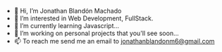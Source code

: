 - 👋 Hi, I’m Jonathan Blandón Machado
- 👀 I’m interested in Web Development, FullStack.
- 🌱 I’m currently learning Javascript...
- 💞️ I’m working on personal projects that you'll see soon...
- 📫 To reach me send me an email to jonathanblandonm6@gmail.com

<!---
JBlandonM/JBlandonM is a ✨ special ✨ repository because its `README.md` (this file) appears on your GitHub profile.
You can click the Preview link to take a look at your changes.
--->
